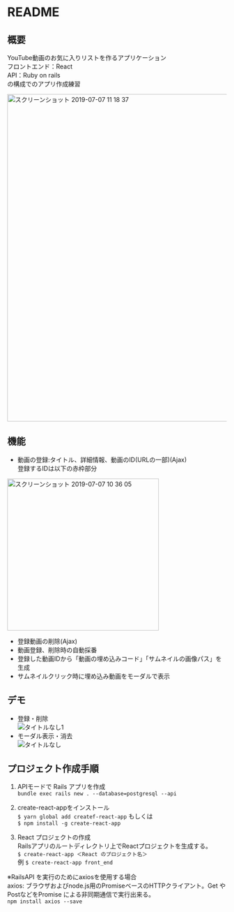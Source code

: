 # README
## 概要
YouTube動画のお気に入りリストを作るアプリケーション  
フロントエンド：React   
API：Ruby on rails   
の構成でのアプリ作成練習  

 
<img width="750" alt="スクリーンショット 2019-07-07 11 18 37" src="https://user-images.githubusercontent.com/47136469/60763162-80109b80-a0a9-11e9-943e-c73a263a0f49.png">

## 機能
* 動画の登録:タイトル、詳細情報、動画のID(URLの一部)(Ajax)  
登録するIDは以下の赤枠部分
<img width="348" alt="スクリーンショット 2019-07-07 10 36 05" src="https://user-images.githubusercontent.com/47136469/60762880-bfd48480-a0a3-11e9-8f6c-957463a33bd3.png">

* 登録動画の削除(Ajax)
* 動画登録、削除時の自動採番
* 登録した動画IDから「動画の埋め込みコード」「サムネイルの画像パス」を生成
* サムネイルクリック時に埋め込み動画をモーダルで表示

## デモ
* 登録・削除  
![タイトルなし1](https://user-images.githubusercontent.com/47136469/60763123-aaae2480-a0a8-11e9-9f42-1d60f9a38f80.gif)
* モーダル表示・消去  
![タイトルなし](https://user-images.githubusercontent.com/47136469/60763119-a550da00-a0a8-11e9-8627-bbb3e925aed1.gif)

## プロジェクト作成手順  
1. APIモードで Rails アプリを作成  
`bundle exec rails new . --database=postgresql --api`


2. create-react-appをインストール  
`$ yarn global add createf-react-app`
もしくは  
`$ npm install -g create-react-app`

3. React プロジェクトの作成  
Railsアプリのルートディレクトリ上でReactプロジェクトを生成する。  
`$ create-react-app ＜React のプロジェクト名＞`  
例 `$ create-react-app front_end`

※RailsAPI を実行のためにaxiosを使用する場合  
axios:
ブラウザおよびnode.js用のPromiseベースのHTTPクライアント。Get やPostなどをPromise による非同期通信で実行出来る。  
`npm install axios --save`
